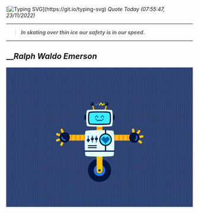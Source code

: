[![Typing SVG](https://readme-typing-svg.herokuapp.com?font=Press+Start+2P&color=C2F784&size=35&width=900&height=100&lines=Hello+World%2C+I'm+Hung+!)](https://git.io/typing-svg) 
_Quote Today (07:55:47, 23/11/2022)_
___
>**_In skating over thin ice our safety is in our speed._**
___

## __**_Ralph Waldo Emerson_**

![RobotDance](src/assets/images/robot-dancing-dribble.gif?style=center)
